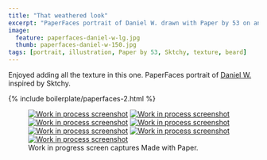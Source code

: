 ```yaml
---
title: "That weathered look"
excerpt: "PaperFaces portrait of Daniel W. drawn with Paper by 53 on an iPad."
image: 
  feature: paperfaces-daniel-w-lg.jpg
  thumb: paperfaces-daniel-w-150.jpg
tags: [portrait, illustration, Paper by 53, Sktchy, texture, beard]
---
```


Enjoyed adding all the texture in this one. PaperFaces portrait of [Daniel W.](http://sktchy.com/Uc5fXc) inspired by Sktchy.

{% include boilerplate/paperfaces-2.html %}

<figure class="third">
  <a href="{{ site.url }}/images/paperfaces-daniel-w-process-1-lg.jpg"><img src="{{ site.url }}/images/paperfaces-daniel-w-process-1-600.jpg" alt="Work in process screenshot"></a>
  <a href="{{ site.url }}/images/paperfaces-daniel-w-process-2-lg.jpg"><img src="{{ site.url }}/images/paperfaces-daniel-w-process-2-600.jpg" alt="Work in process screenshot"></a>
  <a href="{{ site.url }}/images/paperfaces-daniel-w-process-3-lg.jpg"><img src="{{ site.url }}/images/paperfaces-daniel-w-process-3-600.jpg" alt="Work in process screenshot"></a>
  <a href="{{ site.url }}/images/paperfaces-daniel-w-process-4-lg.jpg"><img src="{{ site.url }}/images/paperfaces-daniel-w-process-4-600.jpg" alt="Work in process screenshot"></a>
  <a href="{{ site.url }}/images/paperfaces-daniel-w-process-5-lg.jpg"><img src="{{ site.url }}/images/paperfaces-daniel-w-process-5-600.jpg" alt="Work in process screenshot"></a>
  <a href="{{ site.url }}/images/paperfaces-daniel-w-process-6-lg.jpg"><img src="{{ site.url }}/images/paperfaces-daniel-w-process-6-600.jpg" alt="Work in process screenshot"></a>
  <a href="{{ site.url }}/images/paperfaces-daniel-w-process-7-lg.jpg"><img src="{{ site.url }}/images/paperfaces-daniel-w-process-7-600.jpg" alt="Work in process screenshot"></a>
  <figcaption>Work in progress screen captures Made with Paper.</figcaption>
</figure>
